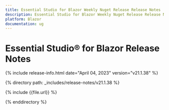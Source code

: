 ```yaml
---
title: Essential Studio for Blazor Weekly Nuget Release Release Notes  
description: Essential Studio for Blazor Weekly Nuget Release Release Notes 
platform: Blazor
documentation: ug
---
```


# Essential Studio&reg; for  Blazor  Release Notes  

{% include release-info.html date="April 04, 2023"   version="v21.1.38" %} 

{% directory path: _includes/release-notes/v21.1.38 %}

{% include {{file.url}} %}

{% enddirectory %}

